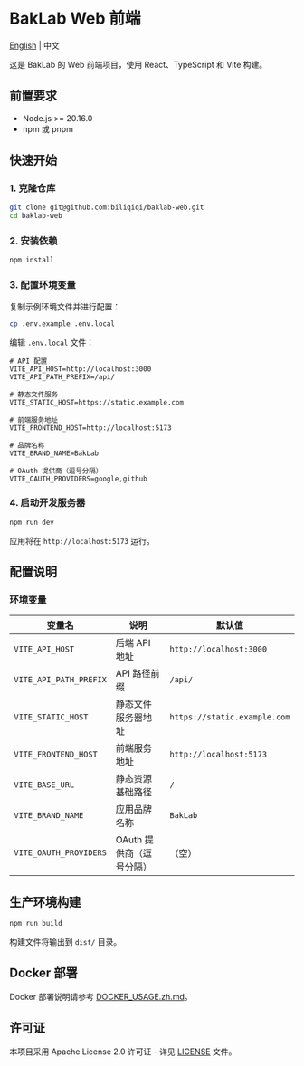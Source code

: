 # BakLab Web 前端

[English](README.md) | 中文

这是 BakLab 的 Web 前端项目，使用 React、TypeScript 和 Vite 构建。

## 前置要求

- Node.js >= 20.16.0
- npm 或 pnpm

## 快速开始

### 1. 克隆仓库

```bash
git clone git@github.com:biliqiqi/baklab-web.git
cd baklab-web
```

### 2. 安装依赖

```bash
npm install
```

### 3. 配置环境变量

复制示例环境文件并进行配置：

```bash
cp .env.example .env.local
```

编辑 `.env.local` 文件：

```env
# API 配置
VITE_API_HOST=http://localhost:3000
VITE_API_PATH_PREFIX=/api/

# 静态文件服务
VITE_STATIC_HOST=https://static.example.com

# 前端服务地址
VITE_FRONTEND_HOST=http://localhost:5173

# 品牌名称
VITE_BRAND_NAME=BakLab

# OAuth 提供商（逗号分隔）
VITE_OAUTH_PROVIDERS=google,github
```

### 4. 启动开发服务器

```bash
npm run dev
```

应用将在 `http://localhost:5173` 运行。

## 配置说明

### 环境变量

| 变量名                   | 说明                   | 默认值                       |
| ------------------------ | ---------------------- | ---------------------------- |
| `VITE_API_HOST`          | 后端 API 地址          | `http://localhost:3000`      |
| `VITE_API_PATH_PREFIX`   | API 路径前缀           | `/api/`                      |
| `VITE_STATIC_HOST`       | 静态文件服务器地址     | `https://static.example.com` |
| `VITE_FRONTEND_HOST`     | 前端服务地址           | `http://localhost:5173`      |
| `VITE_BASE_URL`          | 静态资源基础路径       | `/`                          |
| `VITE_BRAND_NAME`        | 应用品牌名称           | `BakLab`                     |
| `VITE_OAUTH_PROVIDERS`   | OAuth 提供商（逗号分隔） | （空）                       |

## 生产环境构建

```bash
npm run build
```

构建文件将输出到 `dist/` 目录。

## Docker 部署

Docker 部署说明请参考 [DOCKER_USAGE.zh.md](DOCKER_USAGE.zh.md)。

## 许可证

本项目采用 Apache License 2.0 许可证 - 详见 [LICENSE](LICENSE) 文件。
